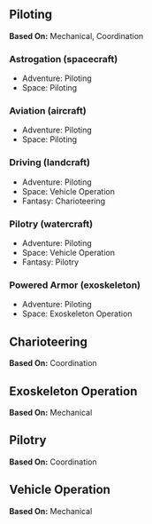 Piloting
--------

__Based On:__ <span title='Space'>Mechanical</span>, <span title='Adventure'>Coordination</span>

### Astrogation (spacecraft)

- Adventure: Piloting
- Space: Piloting

### Aviation (aircraft)

- Adventure: Piloting
- Space: Piloting

### Driving (landcraft)

- Adventure: Piloting
- Space: Vehicle Operation
- Fantasy: Charioteering

### Pilotry (watercraft)

- Adventure: Piloting
- Space: Vehicle Operation
- Fantasy: Pilotry

### Powered Armor (exoskeleton)

- Adventure: Piloting
- Space: Exoskeleton Operation

Charioteering
-------------

__Based On:__ <span title='Fantasy'>Coordination</span>

Exoskeleton Operation
---------------------

__Based On:__ <span title='Space'>Mechanical</span>

Pilotry
-------

__Based On:__ <span title='Fantasy'>Coordination</span>

Vehicle Operation
-----------------

__Based On:__ <span title='Space'>Mechanical</span>
